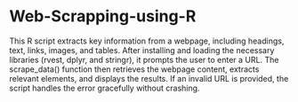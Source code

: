 # Web-Scrapping-using-R

This R script extracts key information from a webpage, including headings, text, links, images, and tables. 
After installing and loading the necessary libraries (rvest, dplyr, and stringr), it prompts the user to enter a URL. 
The scrape_data() function then retrieves the webpage content, extracts relevant elements, and displays the results. 
If an invalid URL is provided, the script handles the error gracefully without crashing.
